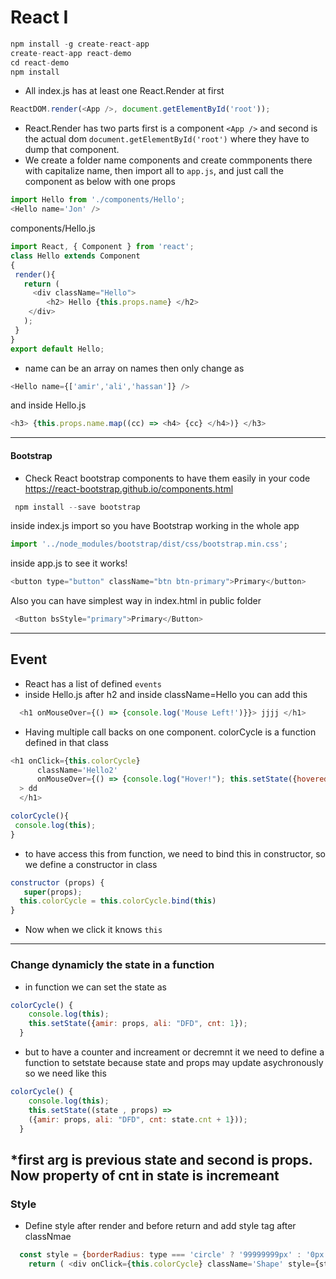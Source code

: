 # React I 

```javascript
npm install -g create-react-app
create-react-app react-demo
cd react-demo
npm install 
```
* All index.js has at least one React.Render at first
```javascript
ReactDOM.render(<App />, document.getElementById('root'));
```
* React.Render has two parts first is  a component `<App />` and second is the actual dom `document.getElementById('root')` where they have to dump that component.
* We create a folder name components and create commponents there with capitalize name, then import all to `app.js`, and just call the component as below with one props 
```javascript
import Hello from './components/Hello';
<Hello name='Jon' />
```
components/Hello.js
```javascript
import React, { Component } from 'react';
class Hello extends Component
{
 render(){
   return (
     <div className="Hello">
        <h2> Hello {this.props.name} </h2>
    </div>
   );
 }
}
export default Hello;
```
* name can be an array on names then only change as 
```javascript
<Hello name={['amir','ali','hassan']} />
```
and inside Hello.js
```javascript
<h3> {this.props.name.map((cc) => <h4> {cc} </h4>)} </h3>
```
-------------
#### Bootstrap 
* Check React bootstrap components to have them easily in your code 
https://react-bootstrap.github.io/components.html
```javascript
 npm install --save bootstrap
```
inside index.js import so you have Bootstrap working in the whole app
```javascript
import '../node_modules/bootstrap/dist/css/bootstrap.min.css';
```
inside app.js to see it works! 
```javascript
<button type="button" className="btn btn-primary">Primary</button>
```
Also you can have simplest way in index.html in public folder
```javascript
 <Button bsStyle="primary">Primary</Button>
```
---------------
## Event 
* React has a list of defined `events`
* inside Hello.js after h2 and inside className=Hello you can add this 
```javascript
  <h1 onMouseOver={() => {console.log('Mouse Left!')}}> jjjj </h1>
```
* Having multiple call backs on one component. colorCycle is a function defined in that class 
```javascript
<h1 onClick={this.colorCycle}
      className='Hello2'
      onMouseOver={() => {console.log("Hover!"); this.setState({hovered: false})}}
  > dd
  </h1>
```
```javascript 
colorCycle(){
 console.log(this);
}
```
* to have access this from function, we need to bind this in constructor, so we define a constructor in class
```javascript
constructor (props) {
   super(props);
  this.colorCycle = this.colorCycle.bind(this)
}
```
* Now when we click it knows `this` 
-----------------
### Change dynamicly the state in a function
* in function we can set the state as 
```javascript
colorCycle() {
    console.log(this);
    this.setState({amir: props, ali: "DFD", cnt: 1});
  }
```
* but to have a counter and increament or decremnt it we need to define a function to setstate because state and props may update asychronously so we need like this 
```javascript
colorCycle() {
    console.log(this);
    this.setState((state , props) =>
    ({amir: props, ali: "DFD", cnt: state.cnt + 1}));
  }
```
*first arg is previous state and second is props.  Now property of cnt in state is incremeant 
------
### Style
* Define style after render and before return and add style tag after classNmae
```javascript
  const style = {borderRadius: type === 'circle' ? '99999999px' : '0px',width: '150px',height: '150px', backgroundColor:   COLORS[this.state.cnt]}
    return ( <div onClick={this.colorCycle} className='Shape' style={style} /> );
```




